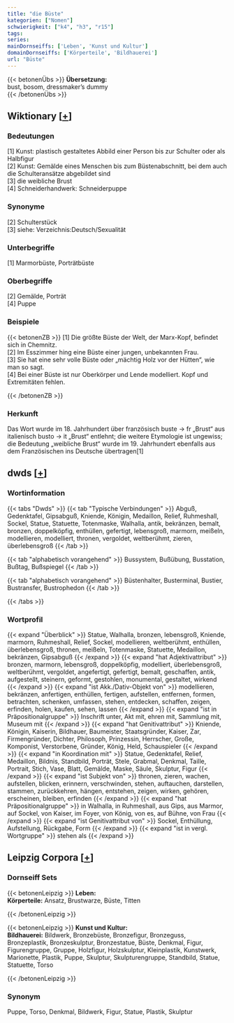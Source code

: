 ```yaml
---
title: "die Büste"
kategorien: ["Nomen"]
schwierigkeit: ["k4", "h3", "r15"]
tags:
series:
mainDornseiffs: ['Leben', 'Kunst und Kultur']
domainDornseiffs: ['Körperteile', 'Bildhauerei']
url: "Büste"
---
```


{{< betonenÜbs >}}
**Übersetzung:**  
bust, bosom, dressmaker’s dummy  
{{< /betonenÜbs >}}

## Wiktionary [[+](https://de.wiktionary.org/wiki/Büste)]

### Bedeutungen
[1] Kunst: plastisch gestaltetes Abbild einer Person bis zur Schulter oder als Halbfigur  
[2] Kunst: Gemälde eines Menschen bis zum Büstenabschnitt, bei dem auch die Schulteransätze abgebildet sind  
[3] die weibliche Brust  
[4] Schneiderhandwerk: Schneiderpuppe  

### Synonyme
[2] Schulterstück  
[3] siehe: Verzeichnis:Deutsch/Sexualität  

### Unterbegriffe
[1] Marmorbüste, Porträtbüste  

### Oberbegriffe
[2] Gemälde, Porträt  
[4] Puppe  

### Beispiele
{{< betonenZB >}}
[1] Die größte Büste der Welt, der Marx-Kopf, befindet sich in Chemnitz.  
[2] Im Esszimmer hing eine Büste einer jungen, unbekannten Frau.  
[3] Sie hat eine sehr volle Büste oder „mächtig Holz vor der Hütten“, wie man so sagt.  
[4] Bei einer Büste ist nur Oberkörper und Lende modelliert. Kopf und Extremitäten fehlen.  

{{< /betonenZB >}}
### Herkunft
Das Wort wurde im 18. Jahrhundert über französisch buste → fr „Brust“ aus italienisch busto → it „Brust“ entlehnt; die weitere Etymologie ist ungewiss; die Bedeutung „weibliche Brust“ wurde im 19. Jahrhundert ebenfalls aus dem Französischen ins Deutsche übertragen[1]  



## dwds [[+](https://www.dwds.de/wb/Büste)]

### Wortinformation
{{< tabs "Dwds" >}}
{{< tab "Typische Verbindungen" >}}
Abguß, Gedenktafel, Gipsabguß, Kniende, Königin, Medaillon, Relief, Ruhmeshall, Sockel, Statue, Statuette, Totenmaske, Walhalla, antik, bekränzen, bemalt, bronzen, doppelköpfig, enthüllen, gefertigt, lebensgroß, marmorn, meißeln, modellieren, modelliert, thronen, vergoldet, weltberühmt, zieren, überlebensgroß
{{< /tab >}}

{{< tab "alphabetisch vorangehend" >}}
Bussystem, Bußübung, Busstation, Bußtag, Bußspiegel
{{< /tab >}}

{{< tab "alphabetisch vorangehend" >}}
Büstenhalter, Busterminal, Bustier, Bustransfer, Bustrophedon
{{< /tab >}}

{{< /tabs >}}

### Wortprofil
{{< expand "Überblick" >}} Statue, Walhalla, bronzen, lebensgroß, Kniende, marmorn, Ruhmeshall, Relief, Sockel, modellieren, weltberühmt, enthüllen, überlebensgroß, thronen, meißeln, Totenmaske, Statuette, Medaillon, bekränzen, Gipsabguß {{< /expand >}}
{{< expand "hat Adjektivattribut" >}} bronzen, marmorn, lebensgroß, doppelköpfig, modelliert, überlebensgroß, weltberühmt, vergoldet, angefertigt, gefertigt, bemalt, geschaffen, antik, aufgestellt, steinern, geformt, gestohlen, monumental, gestaltet, wirkend {{< /expand >}}
{{< expand "ist Akk./Dativ-Objekt von" >}} modellieren, bekränzen, anfertigen, enthüllen, fertigen, aufstellen, entfernen, formen, betrachten, schenken, umfassen, stehen, entdecken, schaffen, zeigen, erfinden, holen, kaufen, sehen, lassen {{< /expand >}}
{{< expand "ist in Präpositionalgruppe" >}} Inschrift unter, Akt mit, ehren mit, Sammlung mit, Museum mit {{< /expand >}}
{{< expand "hat Genitivattribut" >}} Kniende, Königin, Kaiserin, Bildhauer, Baumeister, Staatsgründer, Kaiser, Zar, Firmengründer, Dichter, Philosoph, Prinzessin, Herrscher, Große, Komponist, Verstorbene, Gründer, König, Held, Schauspieler {{< /expand >}}
{{< expand "in Koordination mit" >}} Statue, Gedenktafel, Relief, Medaillon, Bildnis, Standbild, Porträt, Stele, Grabmal, Denkmal, Taille, Portrait, Stich, Vase, Blatt, Gemälde, Maske, Säule, Skulptur, Figur {{< /expand >}}
{{< expand "ist Subjekt von" >}} thronen, zieren, wachen, aufstellen, blicken, erinnern, verschwinden, stehen, auftauchen, darstellen, stammen, zurückkehren, hängen, entstehen, zeigen, wirken, gehören, erscheinen, bleiben, erfinden {{< /expand >}}
{{< expand "hat Präpositionalgruppe" >}} in Walhalla, in Ruhmeshall, aus Gips, aus Marmor, auf Sockel, von Kaiser, im Foyer, von König, von es, auf Bühne, von Frau {{< /expand >}}
{{< expand "ist Genitivattribut von" >}} Sockel, Enthüllung, Aufstellung, Rückgabe, Form {{< /expand >}}
{{< expand "ist in vergl. Wortgruppe" >}} stehen als {{< /expand >}}

## Leipzig Corpora [[+](https://corpora.uni-leipzig.de/en/res?word=Büste&corpusId=deu_newscrawl-public_2018)]

### Dornseiff Sets
{{< betonenLeipzig >}}
**Leben:**  
**Körperteile:** Ansatz, Brustwarze, Büste, Titten  

{{< /betonenLeipzig >}}


{{< betonenLeipzig >}}
**Kunst und Kultur:**  
**Bildhauerei:** Bildwerk, Bronzebüste, Bronzefigur, Bronzeguss, Bronzeplastik, Bronzeskulptur, Bronzestatue, Büste, Denkmal, Figur, Figurengruppe, Gruppe, Holzfigur, Holzskulptur, Kleinplastik, Kunstwerk, Marionette, Plastik, Puppe, Skulptur, Skulpturengruppe, Standbild, Statue, Statuette, Torso  

{{< /betonenLeipzig >}}

### Synonym
Puppe, Torso, Denkmal, Bildwerk, Figur, Statue, Plastik, Skulptur

